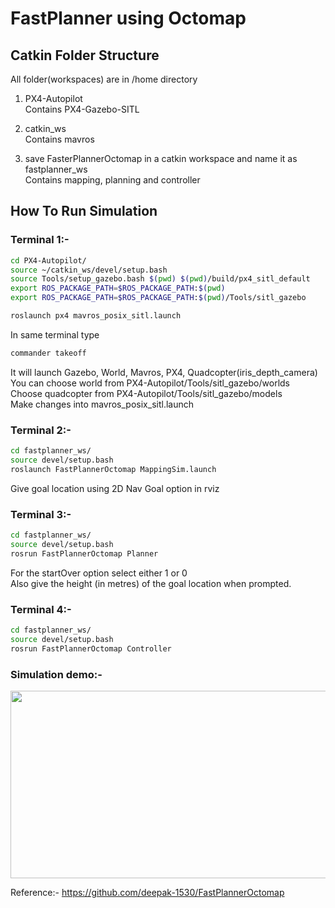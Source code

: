 # FastPlanner using Octomap 

## Catkin Folder Structure
All folder(workspaces) are in /home directory
1. PX4-Autopilot\
  Contains PX4-Gazebo-SITL
  
2. catkin_ws\
  Contains mavros
  
3. save FasterPlannerOctomap in a catkin workspace and name it as fastplanner_ws\
  Contains mapping, planning and controller


## How To Run Simulation

### Terminal 1:-
```bash
cd PX4-Autopilot/
source ~/catkin_ws/devel/setup.bash
source Tools/setup_gazebo.bash $(pwd) $(pwd)/build/px4_sitl_default
export ROS_PACKAGE_PATH=$ROS_PACKAGE_PATH:$(pwd)
export ROS_PACKAGE_PATH=$ROS_PACKAGE_PATH:$(pwd)/Tools/sitl_gazebo

roslaunch px4 mavros_posix_sitl.launch
```

In same terminal type
```bash
commander takeoff
```

It will launch Gazebo, World, Mavros, PX4, Quadcopter(iris_depth_camera)\
You can choose world from PX4-Autopilot/Tools/sitl_gazebo/worlds\
Choose quadcopter from PX4-Autopilot/Tools/sitl_gazebo/models\
Make changes into mavros_posix_sitl.launch

### Terminal 2:-
```bash
cd fastplanner_ws/
source devel/setup.bash
roslaunch FastPlannerOctomap MappingSim.launch
```
Give goal location using 2D Nav Goal option in rviz

### Terminal 3:-
```bash
cd fastplanner_ws/
source devel/setup.bash
rosrun FastPlannerOctomap Planner
```
For the startOver option select either 1 or 0\
Also give the height (in metres) of the goal location when prompted.

### Terminal 4:-
```bash
cd fastplanner_ws/
source devel/setup.bash
rosrun FastPlannerOctomap Controller
```
### Simulation demo:-
<img src="https://github.com/Garuda-IIITH-RRC/Octomap_FastPlanner_simulation/blob/main/fast_sim.gif" width="1000" height="300">

Reference:- https://github.com/deepak-1530/FastPlannerOctomap

